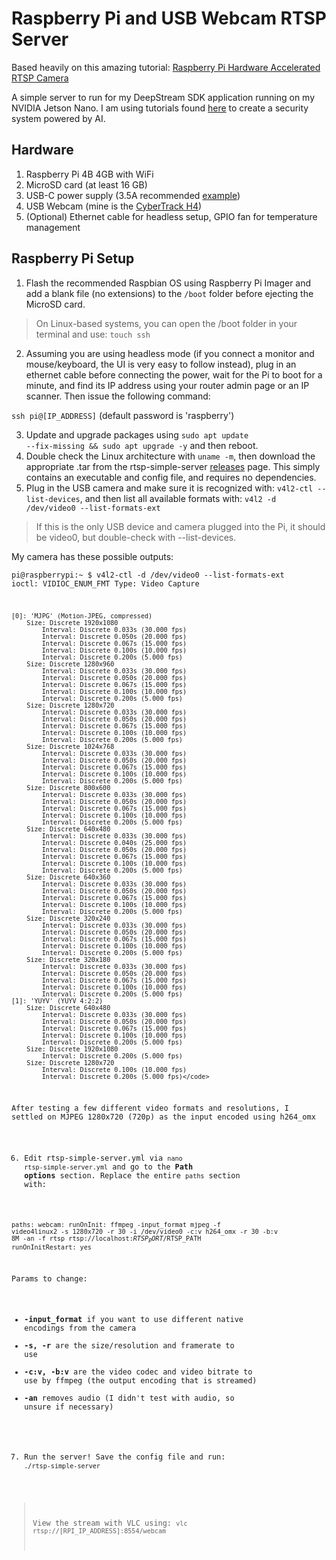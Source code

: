 # Raspberry Pi and USB Webcam RTSP Server

Based heavily on this amazing tutorial: [Raspberry Pi Hardware Accelerated RTSP Camera](https://codecalamity.com/raspberry-pi-hardware-accelerated-h264-webcam-security-camera/#compile-ffmpeg-with-hardware-acceleration)

A simple server to run for my DeepStream SDK application running on my NVIDIA Jetson Nano. I am using tutorials found [here](https://github.com/toolboc/Intelligent-Video-Analytics-with-NVIDIA-Jetson-and-Microsoft-Azure/blob/master/docs/Module%203%20-%20Develop%20and%20deploy%20Custom%20Object%20Detection%20Models%20with%20IoT%20Edge%20DeepStream%20SDK%20Module.md) to create a security system powered by AI.

## Hardware

1. Raspberry Pi 4B 4GB with WiFi
2. MicroSD card (at least 16 GB)
3. USB-C power supply (3.5A recommended [example](https://www.amazon.com/dp/B07TYQRXTK))
4. USB Webcam (mine is the [CyberTrack H4](https://www.adesso.com/product/cybertrack-h4-1080p-hd-usb-webcam-with-built-in-microphone/))
5. (Optional) Ethernet cable for headless setup, GPIO fan for temperature management

## Raspberry Pi Setup

1. Flash the recommended Raspbian OS using Raspberry Pi Imager and add a blank file (no extensions) to the <code>/boot</code> folder before ejecting the MicroSD card.
> On Linux-based systems, you can open the /boot folder in your terminal and use: <code>touch ssh</code>
2. Assuming you are using headless mode (if you connect a monitor and mouse/keyboard, the UI is very easy to follow instead), plug in an ethernet cable before connecting the power, wait for the Pi to boot for a minute, and find its IP address using your router admin page or an IP scanner. Then issue the following command:

<code>ssh pi@[IP_ADDRESS]</code> (default password is 'raspberry')

3. Update and upgrade packages using <code>sudo apt update --fix-missing && sudo apt upgrade -y</code> and then reboot.
4. Double check the Linux architecture with <code>uname -m</code>, then download the appropriate .tar from the rtsp-simple-server [releases](https://github.com/aler9/rtsp-simple-server/releases) page. This simply contains an executable and config file, and requires no dependencies.
5. Plug in the USB camera and make sure it is recognized with: <code>v4l2-ctl --list-devices</code>, and then list all available formats with: <code>v4l2 -d /dev/video0 --list-formats-ext</code>
> If this is the only USB device and camera plugged into the Pi, it should be video0, but double-check with --list-devices.

My camera has these possible outputs:

<code>pi@raspberrypi:~ $ v4l2-ctl -d /dev/video0 --list-formats-ext
ioctl: VIDIOC_ENUM_FMT
	Type: Video Capture

	[0]: 'MJPG' (Motion-JPEG, compressed)
		Size: Discrete 1920x1080
			Interval: Discrete 0.033s (30.000 fps)
			Interval: Discrete 0.050s (20.000 fps)
			Interval: Discrete 0.067s (15.000 fps)
			Interval: Discrete 0.100s (10.000 fps)
			Interval: Discrete 0.200s (5.000 fps)
		Size: Discrete 1280x960
			Interval: Discrete 0.033s (30.000 fps)
			Interval: Discrete 0.050s (20.000 fps)
			Interval: Discrete 0.067s (15.000 fps)
			Interval: Discrete 0.100s (10.000 fps)
			Interval: Discrete 0.200s (5.000 fps)
		Size: Discrete 1280x720
			Interval: Discrete 0.033s (30.000 fps)
			Interval: Discrete 0.050s (20.000 fps)
			Interval: Discrete 0.067s (15.000 fps)
			Interval: Discrete 0.100s (10.000 fps)
			Interval: Discrete 0.200s (5.000 fps)
		Size: Discrete 1024x768
			Interval: Discrete 0.033s (30.000 fps)
			Interval: Discrete 0.050s (20.000 fps)
			Interval: Discrete 0.067s (15.000 fps)
			Interval: Discrete 0.100s (10.000 fps)
			Interval: Discrete 0.200s (5.000 fps)
		Size: Discrete 800x600
			Interval: Discrete 0.033s (30.000 fps)
			Interval: Discrete 0.050s (20.000 fps)
			Interval: Discrete 0.067s (15.000 fps)
			Interval: Discrete 0.100s (10.000 fps)
			Interval: Discrete 0.200s (5.000 fps)
		Size: Discrete 640x480
			Interval: Discrete 0.033s (30.000 fps)
			Interval: Discrete 0.040s (25.000 fps)
			Interval: Discrete 0.050s (20.000 fps)
			Interval: Discrete 0.067s (15.000 fps)
			Interval: Discrete 0.100s (10.000 fps)
			Interval: Discrete 0.200s (5.000 fps)
		Size: Discrete 640x360
			Interval: Discrete 0.033s (30.000 fps)
			Interval: Discrete 0.050s (20.000 fps)
			Interval: Discrete 0.067s (15.000 fps)
			Interval: Discrete 0.100s (10.000 fps)
			Interval: Discrete 0.200s (5.000 fps)
		Size: Discrete 320x240
			Interval: Discrete 0.033s (30.000 fps)
			Interval: Discrete 0.050s (20.000 fps)
			Interval: Discrete 0.067s (15.000 fps)
			Interval: Discrete 0.100s (10.000 fps)
			Interval: Discrete 0.200s (5.000 fps)
		Size: Discrete 320x180
			Interval: Discrete 0.033s (30.000 fps)
			Interval: Discrete 0.050s (20.000 fps)
			Interval: Discrete 0.067s (15.000 fps)
			Interval: Discrete 0.100s (10.000 fps)
			Interval: Discrete 0.200s (5.000 fps)
	[1]: 'YUYV' (YUYV 4:2:2)
		Size: Discrete 640x480
			Interval: Discrete 0.033s (30.000 fps)
			Interval: Discrete 0.050s (20.000 fps)
			Interval: Discrete 0.067s (15.000 fps)
			Interval: Discrete 0.100s (10.000 fps)
			Interval: Discrete 0.200s (5.000 fps)
		Size: Discrete 1920x1080
			Interval: Discrete 0.200s (5.000 fps)
		Size: Discrete 1280x720
			Interval: Discrete 0.100s (10.000 fps)
			Interval: Discrete 0.200s (5.000 fps)</code>

After testing a few different video formats and resolutions, I settled on MJPEG 1280x720 (720p) as the input encoded using h264_omx

6. Edit rtsp-simple-server.yml via <code>nano rtsp-simple-server.yml</code> and go to the **Path options** section. Replace the entire <code>paths</code> section with:

<code>paths:
  webcam:
    runOnInit: ffmpeg -input_format mjpeg -f video4linux2 -s 1280x720 -r 30 -i /dev/video0 -c:v h264_omx -r 30 -b:v 8M -an -f rtsp rtsp://localhost:$RTSP_PORT/$RTSP_PATH
    runOnInitRestart: yes</code>

Params to change:
- **-input_format** if you want to use different native encodings from the camera
- **-s, -r** are the size/resolution and framerate to use
- **-c:v, -b:v** are the video codec and video bitrate to use by ffmpeg (the output encoding that is streamed)
- **-an** removes audio (I didn't test with audio, so unsure if necessary)

7. Run the server! Save the config file and run: <code>./rtsp-simple-server</code>
> View the stream with VLC using: <code>vlc rtsp://[RPI_IP_ADDRESS]:8554/webcam</code>

